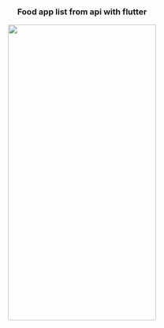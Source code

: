 <h3 align="center">Food app list from api with flutter</h3>

<p align="center">
<img src="https://user-images.githubusercontent.com/57875662/176575891-ed399dfe-3d21-4a91-b9df-2717886f2cfb.jpg" data-canonical-src="https://user-images.githubusercontent.com/57875662/176575891-ed399dfe-3d21-4a91-b9df-2717886f2cfb.jpg" width="300" height="600" />
</p>
